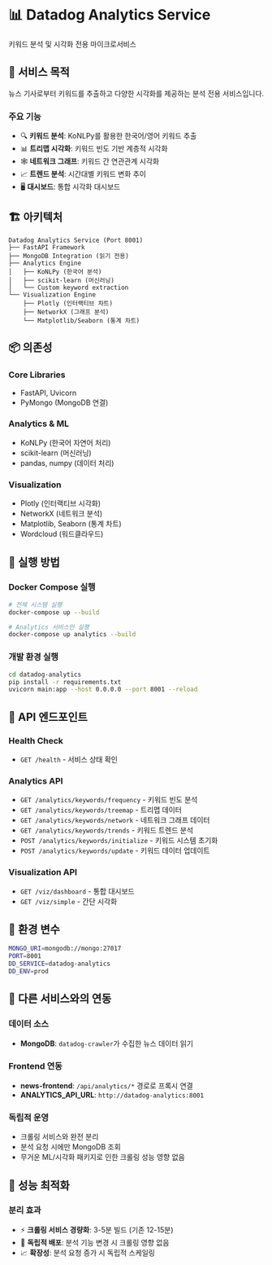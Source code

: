 # 📊 Datadog Analytics Service

키워드 분석 및 시각화 전용 마이크로서비스

## 🎯 **서비스 목적**

뉴스 기사로부터 키워드를 추출하고 다양한 시각화를 제공하는 분석 전용 서비스입니다.

### **주요 기능**
- 🔍 **키워드 분석**: KoNLPy를 활용한 한국어/영어 키워드 추출
- 📊 **트리맵 시각화**: 키워드 빈도 기반 계층적 시각화
- 🕸️ **네트워크 그래프**: 키워드 간 연관관계 시각화  
- 📈 **트렌드 분석**: 시간대별 키워드 변화 추이
- 🖥️ **대시보드**: 통합 시각화 대시보드

## 🏗️ **아키텍처**

```
Datadog Analytics Service (Port 8001)
├── FastAPI Framework
├── MongoDB Integration (읽기 전용)
├── Analytics Engine
│   ├── KoNLPy (한국어 분석)
│   ├── scikit-learn (머신러닝)
│   └── Custom keyword extraction
└── Visualization Engine
    ├── Plotly (인터랙티브 차트)
    ├── NetworkX (그래프 분석)
    └── Matplotlib/Seaborn (통계 차트)
```

## 📦 **의존성**

### **Core Libraries**
- FastAPI, Uvicorn
- PyMongo (MongoDB 연결)

### **Analytics & ML**
- KoNLPy (한국어 자연어 처리)
- scikit-learn (머신러닝)
- pandas, numpy (데이터 처리)

### **Visualization**
- Plotly (인터랙티브 시각화)
- NetworkX (네트워크 분석)
- Matplotlib, Seaborn (통계 차트)
- Wordcloud (워드클라우드)

## 🚀 **실행 방법**

### **Docker Compose 실행**
```bash
# 전체 시스템 실행
docker-compose up --build

# Analytics 서비스만 실행
docker-compose up analytics --build
```

### **개발 환경 실행**
```bash
cd datadog-analytics
pip install -r requirements.txt
uvicorn main:app --host 0.0.0.0 --port 8001 --reload
```

## 📡 **API 엔드포인트**

### **Health Check**
- `GET /health` - 서비스 상태 확인

### **Analytics API**
- `GET /analytics/keywords/frequency` - 키워드 빈도 분석
- `GET /analytics/keywords/treemap` - 트리맵 데이터
- `GET /analytics/keywords/network` - 네트워크 그래프 데이터
- `GET /analytics/keywords/trends` - 키워드 트렌드 분석
- `POST /analytics/keywords/initialize` - 키워드 시스템 초기화
- `POST /analytics/keywords/update` - 키워드 데이터 업데이트

### **Visualization API**
- `GET /viz/dashboard` - 통합 대시보드
- `GET /viz/simple` - 간단 시각화

## 🔧 **환경 변수**

```bash
MONGO_URI=mongodb://mongo:27017
PORT=8001
DD_SERVICE=datadog-analytics
DD_ENV=prod
```

## 🔄 **다른 서비스와의 연동**

### **데이터 소스**
- **MongoDB**: `datadog-crawler`가 수집한 뉴스 데이터 읽기

### **Frontend 연동**
- **news-frontend**: `/api/analytics/*` 경로로 프록시 연결
- **ANALYTICS_API_URL**: `http://datadog-analytics:8001`

### **독립적 운영**
- 크롤링 서비스와 완전 분리
- 분석 요청 시에만 MongoDB 조회
- 무거운 ML/시각화 패키지로 인한 크롤링 성능 영향 없음

## 🎯 **성능 최적화**

### **분리 효과**
- ⚡ **크롤링 서비스 경량화**: 3-5분 빌드 (기존 12-15분)
- 🔄 **독립적 배포**: 분석 기능 변경 시 크롤링 영향 없음
- 📈 **확장성**: 분석 요청 증가 시 독립적 스케일링 